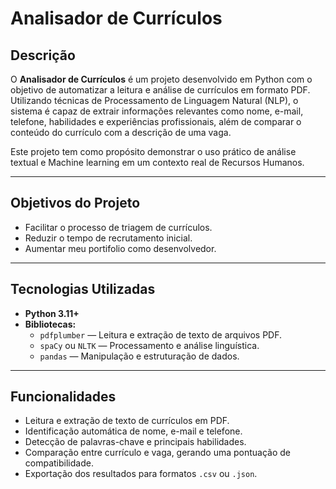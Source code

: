 # Analisador de Currículos

## Descrição
O **Analisador de Currículos** é um projeto desenvolvido em Python com o objetivo de automatizar a leitura e análise de currículos em formato PDF.  
Utilizando técnicas de Processamento de Linguagem Natural (NLP), o sistema é capaz de extrair informações relevantes como nome, e-mail, telefone, habilidades e experiências profissionais, além de comparar o conteúdo do currículo com a descrição de uma vaga.

Este projeto tem como propósito demonstrar o uso prático de análise textual e Machine learning em um contexto real de Recursos Humanos.

---

## Objetivos do Projeto
- Facilitar o processo de triagem de currículos.
- Reduzir o tempo de recrutamento inicial.
- Aumentar meu portifolio como desenvolvedor.

---

## Tecnologias Utilizadas
- **Python 3.11+**
- **Bibliotecas:**
  - `pdfplumber` — Leitura e extração de texto de arquivos PDF.  
  - `spaCy` ou `NLTK` — Processamento e análise linguística.  
  - `pandas` — Manipulação e estruturação de dados.    

---

## Funcionalidades
- Leitura e extração de texto de currículos em PDF.  
- Identificação automática de nome, e-mail e telefone.  
- Detecção de palavras-chave e principais habilidades.  
- Comparação entre currículo e vaga, gerando uma pontuação de compatibilidade.  
- Exportação dos resultados para formatos `.csv` ou `.json`.
